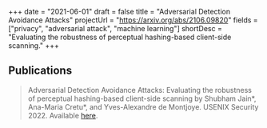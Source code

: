+++
date = "2021-06-01"
draft = false
title = "Adversarial Detection Avoidance Attacks"
projectUrl = "https://arxiv.org/abs/2106.09820"
fields = ["privacy", "adversarial attack", "machine learning"]
shortDesc = "Evaluating the robustness of perceptual hashing-based client-side scanning."
+++

## Publications

> Adversarial Detection Avoidance Attacks: Evaluating the robustness of perceptual hashing-based client-side scanning by Shubham Jain*, Ana-Maria Cretu*, and Yves-Alexandre de Montjoye. USENIX Security 2022. Available [here](https://arxiv.org/abs/2106.09820).
